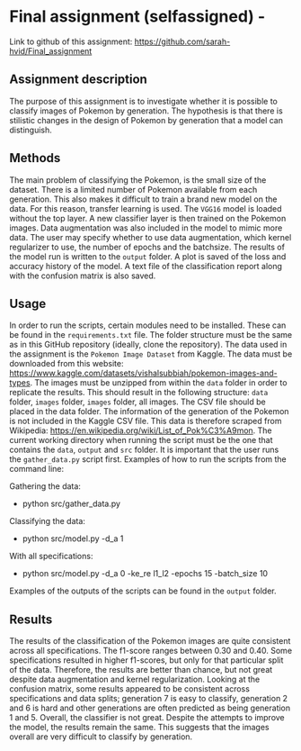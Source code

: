 # Final assignment (selfassigned) - 
 
Link to github of this assignment: https://github.com/sarah-hvid/Final_assignment

## Assignment description
The purpose of this assignment is to investigate whether it is possible to classify images of Pokemon by generation. The hypothesis is that there is stilistic changes in the design of Pokemon by generation that a model can distinguish. 

## Methods
The main problem of classifying the Pokemon, is the small size of the dataset. There is a limited number of Pokemon available from each generation. This also makes it difficult to train a brand new model on the data. For this reason, transfer learning is used. The ```VGG16``` model is loaded without the top layer. A new classifier layer is then trained on the Pokemon images. Data augmentation was also included in the model to mimic more data. The user may specify whether to use data augmentation, which kernel regularizer to use, the number of epochs and the batchsize. The results of the model run is written to the ```output``` folder. A plot is saved of the loss and accuracy history of the model. A text file of the classification report along with the confusion matrix is also saved.

## Usage
In order to run the scripts, certain modules need to be installed. These can be found in the ```requirements.txt``` file. The folder structure must be the same as in this GitHub repository (ideally, clone the repository).
The data used in the assignment is the ```Pokemon Image Dataset``` from Kaggle. The data must be downloaded from this website: https://www.kaggle.com/datasets/vishalsubbiah/pokemon-images-and-types. The images must be unzipped from within the ```data``` folder in order to replicate the results. This should result in the following structure: ```data``` folder, ```images``` folder, ```images``` folder, all images. The CSV file should be placed in the data folder. The information of the generation of the Pokemon is not included in the Kaggle CSV file. This data is therefore scraped from Wikipedia: https://en.wikipedia.org/wiki/List_of_Pok%C3%A9mon. The current working directory when running the script must be the one that contains the ```data```, ```output``` and ```src``` folder. It is important that the user runs the ```gather_data.py``` script first.
Examples of how to run the scripts from the command line: 

Gathering the data:
- python src/gather_data.py
    
Classifying the data:
- python src/model.py -d_a 1

With all specifications:
- python src/model.py -d_a 0 -ke_re l1_l2 -epochs 15 -batch_size 10
  
Examples of the outputs of the scripts can be found in the ```output``` folder. 

## Results
The results of the classification of the Pokemon images are quite consistent across all specifications. The f1-score ranges between 0.30 and 0.40. Some specifications resulted in higher f1-scores, but only for that particular split of the data. Therefore, the results are better than chance, but not great despite data augmentation and kernel regularization. Looking at the confusion matrix, some results appeared to be consistent across specifications and data splits; generation 7 is easy to classify, generation 2 and 6 is hard and other generations are often predicted as being generation 1 and 5. Overall, the classifier is not great. Despite the attempts to improve the model, the results remain the same. This suggests that the images overall are very difficult to classify by generation. 
 